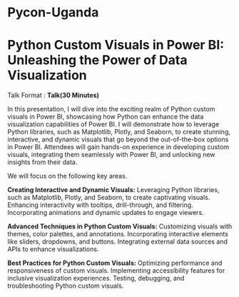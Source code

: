 # Pycon-Uganda
# Python Custom Visuals in Power BI: Unleashing the Power of Data Visualization 

Talk Format : **Talk(30 Minutes)**

In this presentation, I will dive into the exciting realm of Python custom visuals in Power BI, showcasing how Python can enhance the data visualization capabilities of Power BI. I will demonstrate how to leverage Python libraries, such as Matplotlib, Plotly, and Seaborn, to create stunning, interactive, and dynamic visuals that go beyond the out-of-the-box options in Power BI. Attendees will gain hands-on experience in developing custom visuals, integrating them seamlessly with Power BI, and unlocking new insights from their data.

We will focus on the following key areas.

**Creating Interactive and Dynamic Visuals:**
Leveraging Python libraries, such as Matplotlib, Plotly, and Seaborn, to create captivating visuals. Enhancing interactivity with tooltips, drill-through, and filtering. Incorporating animations and dynamic updates to engage viewers.

**Advanced Techniques in Python Custom Visuals:**
Customizing visuals with themes, color palettes, and annotations. Incorporating interactive elements like sliders, dropdowns, and buttons. Integrating external data sources and APIs to enhance visualizations.

**Best Practices for Python Custom Visuals:**
Optimizing performance and responsiveness of custom visuals. Implementing accessibility features for inclusive visualization experiences. Testing, debugging, and troubleshooting Python custom visuals.

